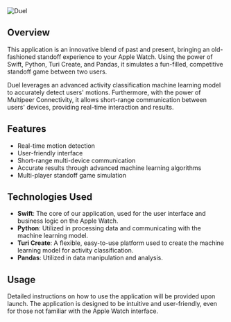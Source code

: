 <img align="center" alt="Duel" src="https://github.com/JacobKerames/Duel/assets/108101472/1c1f6f0c-6b28-4acb-bf49-d8d6da6c0cd9"/>

## Overview
This application is an innovative blend of past and present, bringing an old-fashioned standoff experience to your Apple Watch. Using the power of Swift, Python, Turi Create, and Pandas, it simulates a fun-filled, competitive standoff game between two users.

Duel leverages an advanced activity classification machine learning model to accurately detect users' motions. Furthermore, with the power of Multipeer Connectivity, it allows short-range communication between users' devices, providing real-time interaction and results.

## Features
- Real-time motion detection
- User-friendly interface
- Short-range multi-device communication
- Accurate results through advanced machine learning algorithms
- Multi-player standoff game simulation

## Technologies Used
- **Swift**: The core of our application, used for the user interface and business logic on the Apple Watch.
- **Python**: Utilized in processing data and communicating with the machine learning model.
- **Turi Create**: A flexible, easy-to-use platform used to create the machine learning model for activity classification.
- **Pandas**: Utilized in data manipulation and analysis.

## Usage
Detailed instructions on how to use the application will be provided upon launch. The application is designed to be intuitive and user-friendly, even for those not familiar with the Apple Watch interface.
